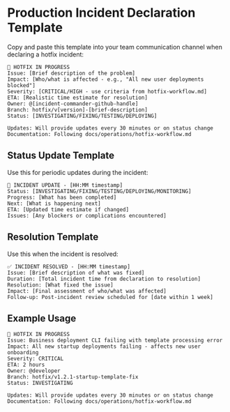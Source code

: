 # Production Incident Declaration Template

Copy and paste this template into your team communication channel when declaring a hotfix incident:

```
🚨 HOTFIX IN PROGRESS
Issue: [Brief description of the problem]
Impact: [Who/what is affected - e.g., "All new user deployments blocked"]
Severity: [CRITICAL/HIGH - use criteria from hotfix-workflow.md]
ETA: [Realistic time estimate for resolution]
Owner: @[incident-commander-github-handle]
Branch: hotfix/v[version]-[brief-description]
Status: [INVESTIGATING/FIXING/TESTING/DEPLOYING]

Updates: Will provide updates every 30 minutes or on status change
Documentation: Following docs/operations/hotfix-workflow.md
```

## Status Update Template

Use this for periodic updates during the incident:

```
🔄 INCIDENT UPDATE - [HH:MM timestamp]
Status: [INVESTIGATING/FIXING/TESTING/DEPLOYING/MONITORING]
Progress: [What has been completed]
Next: [What is happening next]
ETA: [Updated time estimate if changed]
Issues: [Any blockers or complications encountered]
```

## Resolution Template

Use this when the incident is resolved:

```
✅ INCIDENT RESOLVED - [HH:MM timestamp]
Issue: [Brief description of what was fixed]
Duration: [Total incident time from declaration to resolution]
Resolution: [What fixed the issue]
Impact: [Final assessment of who/what was affected]
Follow-up: Post-incident review scheduled for [date within 1 week]
```

## Example Usage

```
🚨 HOTFIX IN PROGRESS
Issue: Business deployment CLI failing with template processing error
Impact: All new startup deployments failing - affects new user onboarding
Severity: CRITICAL
ETA: 2 hours
Owner: @developer
Branch: hotfix/v1.2.1-startup-template-fix
Status: INVESTIGATING

Updates: Will provide updates every 30 minutes or on status change
Documentation: Following docs/operations/hotfix-workflow.md
```

